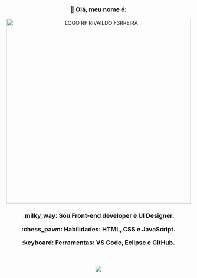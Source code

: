 <h3>
<p align="center"> 
👋 Olá, meu nome é:
</h3>

<p align="center">
<a href="https://github.com/F3RREIRA">
<img alt="LOGO RF RIVAILDO F3RREIRA" title="rivaildo ferreira" src="https://github.com/F3RREIRA/Portifolio/blob/main/github/logo.png" width="500px" align="center"/>
</a>

</h3>

<h3>
<p align="center">
:milky_way: Sou <strong>Front-end developer</strong> e <strong>UI Designer</strong>. 
</p> 

<p align="center"> 
:chess_pawn: Habilidades: <strong>HTML, CSS e JavaScript.</strong> 
</p> 

<p align="center"> 
:keyboard: Ferramentas: <strong>VS Code, Eclipse e GitHub.</strong> 
</p> 

<br> 
<p align="center">
<a href="https://www.linkedin.com/in/rivaildoferreira" alt="Linkedin"> 
<img src="https://img.shields.io/badge/LinkedIn-0077B5?style=for-the-badge&logo=linkedin&logoColor=white&link=https://www.linkedin.com/in/rivaildoferreira"/> 
</a>
</p>
</h3>
